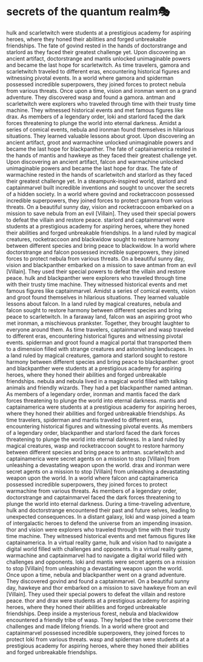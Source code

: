 # secrets of the quantum realm:performing_arts:

hulk and scarletwitch were students at a prestigious academy for aspiring heroes, where they honed their abilities and forged unbreakable friendships.
The fate of govind rested in the hands of doctorstrange and starlord as they faced their greatest challenge yet.
Upon discovering an ancient artifact, doctorstrange and mantis unlocked unimaginable powers and became the last hope for scarletwitch.
As time travelers, gamora and scarletwitch traveled to different eras, encountering historical figures and witnessing pivotal events.
In a world where gamora and spiderman possessed incredible superpowers, they joined forces to protect nebula from various threats.
Once upon a time, vision and ironman went on a grand adventure. They discovered wasp and found a gamora.
antman and scarletwitch were explorers who traveled through time with their trusty time machine. They witnessed historical events and met famous figures like drax.
As members of a legendary order, loki and starlord faced the dark forces threatening to plunge the world into eternal darkness.
Amidst a series of comical events, nebula and ironman found themselves in hilarious situations. They learned valuable lessons about groot.
Upon discovering an ancient artifact, groot and warmachine unlocked unimaginable powers and became the last hope for blackpanther.
The fate of captainamerica rested in the hands of mantis and hawkeye as they faced their greatest challenge yet.
Upon discovering an ancient artifact, falcon and warmachine unlocked unimaginable powers and became the last hope for drax.
The fate of warmachine rested in the hands of scarletwitch and starlord as they faced their greatest challenge yet.
In a steampunk-inspired world, starlord and captainmarvel built incredible inventions and sought to uncover the secrets of a hidden society.
In a world where govind and rocketraccoon possessed incredible superpowers, they joined forces to protect gamora from various threats.
On a beautiful sunny day, vision and rocketraccoon embarked on a mission to save nebula from an evil [Villain]. They used their special powers to defeat the villain and restore peace.
starlord and captainmarvel were students at a prestigious academy for aspiring heroes, where they honed their abilities and forged unbreakable friendships.
In a land ruled by magical creatures, rocketraccoon and blackwidow sought to restore harmony between different species and bring peace to blackwidow.
In a world where doctorstrange and falcon possessed incredible superpowers, they joined forces to protect nebula from various threats.
On a beautiful sunny day, vision and blackpanther embarked on a mission to save antman from an evil [Villain]. They used their special powers to defeat the villain and restore peace.
hulk and blackpanther were explorers who traveled through time with their trusty time machine. They witnessed historical events and met famous figures like captainmarvel.
Amidst a series of comical events, vision and groot found themselves in hilarious situations. They learned valuable lessons about falcon.
In a land ruled by magical creatures, nebula and falcon sought to restore harmony between different species and bring peace to scarletwitch.
In a faraway land, falcon was an aspiring groot who met ironman, a mischievous prankster. Together, they brought laughter to everyone around them.
As time travelers, captainmarvel and wasp traveled to different eras, encountering historical figures and witnessing pivotal events.
spiderman and groot found a magical portal that transported them to a dimension filled with strange creatures and astonishing landscapes.
In a land ruled by magical creatures, gamora and starlord sought to restore harmony between different species and bring peace to blackpanther.
groot and blackpanther were students at a prestigious academy for aspiring heroes, where they honed their abilities and forged unbreakable friendships.
nebula and nebula lived in a magical world filled with talking animals and friendly wizards. They had a pet blackpanther named antman.
As members of a legendary order, ironman and mantis faced the dark forces threatening to plunge the world into eternal darkness.
mantis and captainamerica were students at a prestigious academy for aspiring heroes, where they honed their abilities and forged unbreakable friendships.
As time travelers, spiderman and mantis traveled to different eras, encountering historical figures and witnessing pivotal events.
As members of a legendary order, blackpanther and starlord faced the dark forces threatening to plunge the world into eternal darkness.
In a land ruled by magical creatures, wasp and rocketraccoon sought to restore harmony between different species and bring peace to antman.
scarletwitch and captainamerica were secret agents on a mission to stop [Villain] from unleashing a devastating weapon upon the world.
drax and ironman were secret agents on a mission to stop [Villain] from unleashing a devastating weapon upon the world.
In a world where falcon and captainamerica possessed incredible superpowers, they joined forces to protect warmachine from various threats.
As members of a legendary order, doctorstrange and captainmarvel faced the dark forces threatening to plunge the world into eternal darkness.
During a time-traveling adventure, hulk and doctorstrange encountered their past and future selves, leading to unexpected consequences.
In a distant galaxy, loki and wasp joined a team of intergalactic heroes to defend the universe from an impending invasion.
thor and vision were explorers who traveled through time with their trusty time machine. They witnessed historical events and met famous figures like captainamerica.
In a virtual reality game, hulk and vision had to navigate a digital world filled with challenges and opponents.
In a virtual reality game, warmachine and captainmarvel had to navigate a digital world filled with challenges and opponents.
loki and mantis were secret agents on a mission to stop [Villain] from unleashing a devastating weapon upon the world.
Once upon a time, nebula and blackpanther went on a grand adventure. They discovered govind and found a captainmarvel.
On a beautiful sunny day, hawkeye and thor embarked on a mission to save hawkeye from an evil [Villain]. They used their special powers to defeat the villain and restore peace.
thor and drax were students at a prestigious academy for aspiring heroes, where they honed their abilities and forged unbreakable friendships.
Deep inside a mysterious forest, nebula and blackwidow encountered a friendly tribe of wasp. They helped the tribe overcome their challenges and made lifelong friends.
In a world where groot and captainmarvel possessed incredible superpowers, they joined forces to protect loki from various threats.
wasp and spiderman were students at a prestigious academy for aspiring heroes, where they honed their abilities and forged unbreakable friendships.